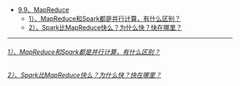 * [9.9、MapReduce](bigdata-project/src/main/doc/mapreduce.md)
    - [1）、MapReduce和Spark都是并行计算，有什么区别？]()
    - [2）、Spark比MapReduce快么？为什么快？快在哪里？]()
---
###### [1）、MapReduce和Spark都是并行计算，有什么区别？]()
###### [2）、Spark比MapReduce快么？为什么快？快在哪里？]()
